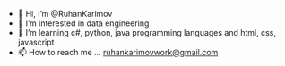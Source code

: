 - 👋 Hi, I’m @RuhanKarimov
- 👀 I’m interested in data engineering
- 🌱 I’m learning c#, python, java programming languages and html, css, javascript
- 📫 How to reach me ... ruhankarimovwork@gmail.com

<!---
RuhanKarimov/RuhanKarimov is a ✨ special ✨ repository because its `README.md` (this file) appears on your GitHub profile.
You can click the Preview link to take a look at your changes.
--->
